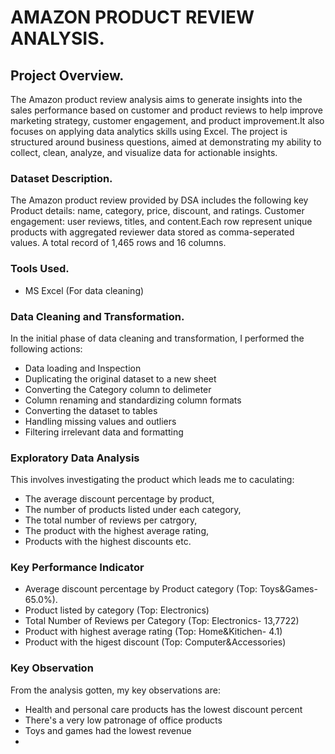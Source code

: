 # AMAZON PRODUCT REVIEW ANALYSIS.
## Project Overview.
The Amazon product review analysis aims to generate insights into the sales performance based on customer and product reviews to help improve marketing strategy, customer engagement, and product improvement.It also focuses on applying data analytics skills using Excel.  The project is structured around business questions, aimed at demonstrating my ability to collect, clean, analyze, and visualize data for actionable insights.
### Dataset Description.
The Amazon product review provided by DSA includes the following key Product details: name, category, price, discount, and ratings. Customer engagement: user reviews, titles, and content.Each row represent unique products with aggregated reviewer data stored as comma-seperated values. A total record of 1,465 rows and 16 columns.
### Tools Used.
- MS Excel (For data cleaning)
### Data Cleaning and Transformation.
In the initial phase of data cleaning and transformation, I performed the following actions:
- Data loading and Inspection
- Duplicating the original dataset to a new sheet
- Converting the Category column to delimeter
- Column renaming and standardizing column formats
- Converting the dataset to tables
- Handling missing values and outliers
- Filtering irrelevant data and formatting
### Exploratory Data Analysis
This involves investigating the product which leads me to caculating:
- The average discount percentage by product,
- The number of products listed under each category,
- The total number of reviews per catrgory,
- The product with the highest average rating,
- Products with the highest discounts etc.
### Key Performance Indicator
- Average discount percentage by Product category (Top: Toys&Games- 65.0%).
- Product listed by category (Top: Electronics)
- Total Number of Reviews per Category (Top: Electronics- 13,7722)
- Product with highest average rating (Top: Home&Kitichen- 4.1)
- Product with the higest discount (Top: Computer&Accessories)
### Key Observation
From the analysis gotten, my key observations are:
- Health and personal care products has the lowest discount percent
- There's a very low patronage of office products
- Toys and games had the lowest revenue
- 






























